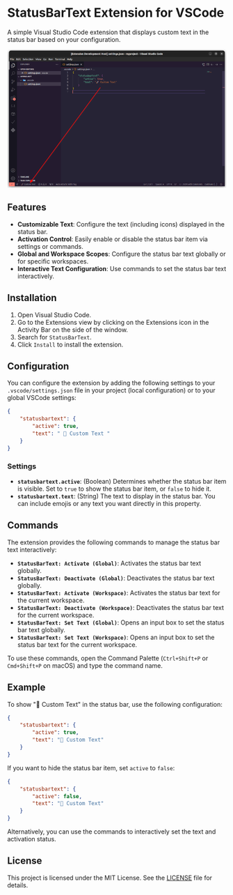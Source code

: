 # StatusBarText Extension for VSCode

A simple Visual Studio Code extension that displays custom text in the status bar based on your configuration.

![preview](https://raw.githubusercontent.com/marceloxp/statusbartext/refs/heads/master/images/preview-sm.png)

## Features

- **Customizable Text**: Configure the text (including icons) displayed in the status bar.
- **Activation Control**: Easily enable or disable the status bar item via settings or commands.
- **Global and Workspace Scopes**: Configure the status bar text globally or for specific workspaces.
- **Interactive Text Configuration**: Use commands to set the status bar text interactively.

## Installation

1. Open Visual Studio Code.
2. Go to the Extensions view by clicking on the Extensions icon in the Activity Bar on the side of the window.
3. Search for `StatusBarText`.
4. Click `Install` to install the extension.

## Configuration

You can configure the extension by adding the following settings to your `.vscode/settings.json` file in your project (local configuration) or to your global VSCode settings:

```json
{
    "statusbartext": {
        "active": true,
        "text": " 🚀 Custom Text "
    }
}
```

### Settings

- **`statusbartext.active`**: (Boolean) Determines whether the status bar item is visible. Set to `true` to show the status bar item, or `false` to hide it.
- **`statusbartext.text`**: (String) The text to display in the status bar. You can include emojis or any text you want directly in this property.

## Commands

The extension provides the following commands to manage the status bar text interactively:

- **`StatusBarText: Activate (Global)`**: Activates the status bar text globally.
- **`StatusBarText: Deactivate (Global)`**: Deactivates the status bar text globally.
- **`StatusBarText: Activate (Workspace)`**: Activates the status bar text for the current workspace.
- **`StatusBarText: Deactivate (Workspace)`**: Deactivates the status bar text for the current workspace.
- **`StatusBarText: Set Text (Global)`**: Opens an input box to set the status bar text globally.
- **`StatusBarText: Set Text (Workspace)`**: Opens an input box to set the status bar text for the current workspace.

To use these commands, open the Command Palette (`Ctrl+Shift+P` or `Cmd+Shift+P` on macOS) and type the command name.

## Example

To show "🚀 Custom Text" in the status bar, use the following configuration:

```json
{
    "statusbartext": {
        "active": true,
        "text": "🚀 Custom Text"
    }
}
```

If you want to hide the status bar item, set `active` to `false`:

```json
{
    "statusbartext": {
        "active": false,
        "text": "🚀 Custom Text"
    }
}
```

Alternatively, you can use the commands to interactively set the text and activation status.

## License

This project is licensed under the MIT License. See the [LICENSE](LICENSE) file for details.

